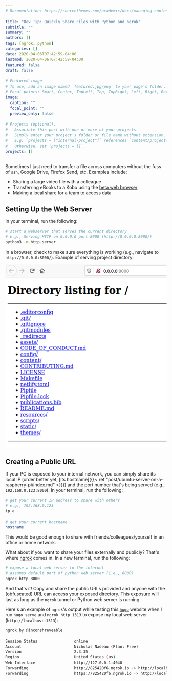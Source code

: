 ```yaml
---
# Documentation: https://sourcethemes.com/academic/docs/managing-content/

title: "Dev Tip: Quickly Share Files with Python and ngrok"
subtitle: ""
summary: ""
authors: []
tags: [ngrok, python]
categories: []
date: 2020-04-06T07:42:59-04:00
lastmod: 2020-04-06T07:42:59-04:00
featured: false
draft: false

# Featured image
# To use, add an image named `featured.jpg/png` to your page's folder.
# Focal points: Smart, Center, TopLeft, Top, TopRight, Left, Right, BottomLeft, Bottom, BottomRight.
image:
  caption: ""
  focal_point: ""
  preview_only: false

# Projects (optional).
#   Associate this post with one or more of your projects.
#   Simply enter your project's folder or file name without extension.
#   E.g. `projects = ["internal-project"]` references `content/project/deep-learning/index.md`.
#   Otherwise, set `projects = []`.
projects: []
---
```


Sometimes I just need to transfer a file across computers without the fuss of `ssh`, Google Drive, Firefox Send, etc.
Examples include:

- Sharing a large video file with a colleague
- Transferring eBooks to a Kobo using the [beta web browser](https://help.kobo.com/hc/en-us/articles/360017763733-About-Beta-Features)
- Making a local share for a team to access data

## Setting Up the Web Server

In your terminal, run the following:

```bash
# start a webserver that serves the current directory
# e.g., Serving HTTP on 0.0.0.0 port 8000 (http://0.0.0.0:8000/)
python3 -m http.server
```

In a browser, check to make sure everything is working (e.g., navigate to `http://0.0.0.0:8000/`). Example of serving project directory:

![Example of serving project directory.](2020-04-06-07-50-07.png)

## Creating a Public URL

If your PC is exposed to your internal network, you can simply share its local IP (order better yet, [its hostname]({{< ref "post/ubuntu-server-on-a-raspberry-pi/index.md" >}})) and the port number that's being served (e.g., `192.168.0.123:8000`).
In your terminal, run the following:

```bash
# get your current IP address to share with others
# e.g., 192.168.0.123
ip a

# get your current hostname
hostname
```

This would be good enough to share with friends/colleagues/yourself in an office or home network.

What about if you want to share your files externally and publicly?
That's where [ngrok](https://ngrok.com/) comes in.
In a new terminal, run the following:

```bash
# expose a local web server to the internet
# assumes default port of python web server (i.e., 8000)
ngrok http 8000
```

And that's it!
Copy and share the public URLs provided and anyone with the (obfuscated) URL can access your exposed directory.
This exposure will last as long as the `ngrok` tunnel or Python web server is running.

Here's an example of `ngrok`'s output while testing this [`hugo`](https://gohugo.io/) website when I run `hugo serve` and `ngrok http 1313` to expose my local web server (`http://localhost:1313`):

```bash
ngrok by @inconshreveable                                                                (Ctrl+C to quit)

Session Status                online
Account                       Nicholas Nadeau (Plan: Free)
Version                       2.3.35
Region                        United States (us)
Web Interface                 http://127.0.0.1:4040
Forwarding                    http://825420f6.ngrok.io -> http://localhost:1313
Forwarding                    https://825420f6.ngrok.io -> http://localhost:1313
```
